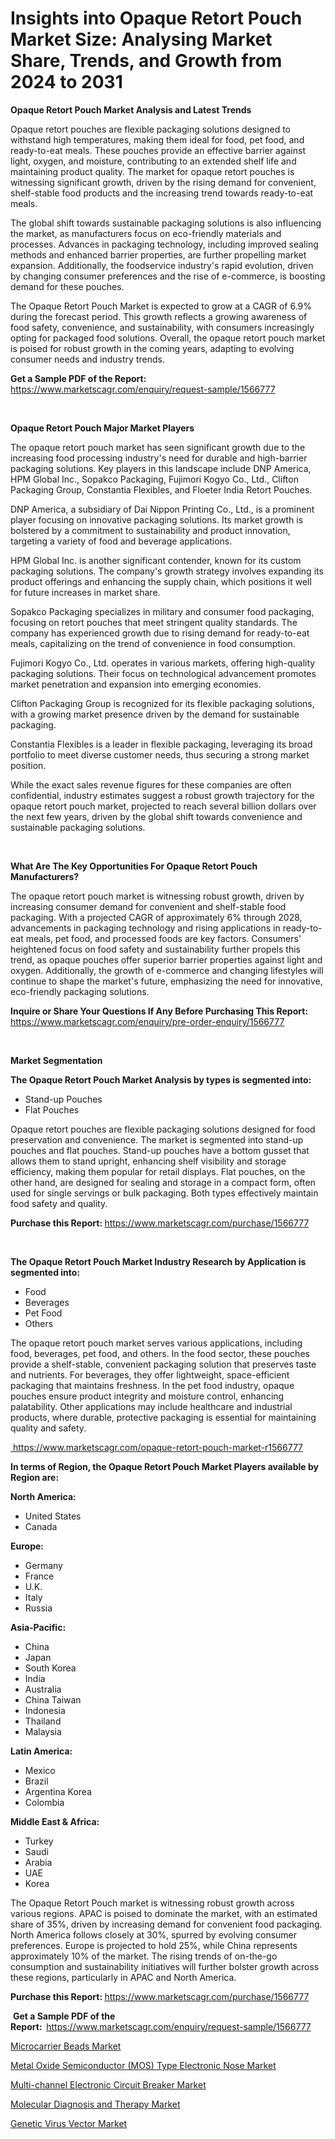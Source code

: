 <p><h1>Insights into Opaque Retort Pouch Market Size: Analysing Market Share, Trends, and Growth from 2024 to 2031</h1></p><p><strong>Opaque Retort Pouch Market Analysis and Latest Trends</strong></p>
<p><p>Opaque retort pouches are flexible packaging solutions designed to withstand high temperatures, making them ideal for food, pet food, and ready-to-eat meals. These pouches provide an effective barrier against light, oxygen, and moisture, contributing to an extended shelf life and maintaining product quality. The market for opaque retort pouches is witnessing significant growth, driven by the rising demand for convenient, shelf-stable food products and the increasing trend towards ready-to-eat meals. </p><p>The global shift towards sustainable packaging solutions is also influencing the market, as manufacturers focus on eco-friendly materials and processes. Advances in packaging technology, including improved sealing methods and enhanced barrier properties, are further propelling market expansion. Additionally, the foodservice industry's rapid evolution, driven by changing consumer preferences and the rise of e-commerce, is boosting demand for these pouches.</p><p>The Opaque Retort Pouch Market is expected to grow at a CAGR of 6.9% during the forecast period. This growth reflects a growing awareness of food safety, convenience, and sustainability, with consumers increasingly opting for packaged food solutions. Overall, the opaque retort pouch market is poised for robust growth in the coming years, adapting to evolving consumer needs and industry trends.</p></p>
<p><strong>Get a Sample PDF of the Report:&nbsp;</strong> <a href="https://www.marketscagr.com/enquiry/request-sample/1566777">https://www.marketscagr.com/enquiry/request-sample/1566777</a></p>
<p>&nbsp;</p>
<p><strong>Opaque Retort Pouch Major Market Players</strong></p>
<p><p>The opaque retort pouch market has seen significant growth due to the increasing food processing industry's need for durable and high-barrier packaging solutions. Key players in this landscape include DNP America, HPM Global Inc., Sopakco Packaging, Fujimori Kogyo Co., Ltd., Clifton Packaging Group, Constantia Flexibles, and Floeter India Retort Pouches.</p><p>DNP America, a subsidiary of Dai Nippon Printing Co., Ltd., is a prominent player focusing on innovative packaging solutions. Its market growth is bolstered by a commitment to sustainability and product innovation, targeting a variety of food and beverage applications.</p><p>HPM Global Inc. is another significant contender, known for its custom packaging solutions. The company's growth strategy involves expanding its product offerings and enhancing the supply chain, which positions it well for future increases in market share.</p><p>Sopakco Packaging specializes in military and consumer food packaging, focusing on retort pouches that meet stringent quality standards. The company has experienced growth due to rising demand for ready-to-eat meals, capitalizing on the trend of convenience in food consumption.</p><p>Fujimori Kogyo Co., Ltd. operates in various markets, offering high-quality packaging solutions. Their focus on technological advancement promotes market penetration and expansion into emerging economies.</p><p>Clifton Packaging Group is recognized for its flexible packaging solutions, with a growing market presence driven by the demand for sustainable packaging.</p><p>Constantia Flexibles is a leader in flexible packaging, leveraging its broad portfolio to meet diverse customer needs, thus securing a strong market position.</p><p>While the exact sales revenue figures for these companies are often confidential, industry estimates suggest a robust growth trajectory for the opaque retort pouch market, projected to reach several billion dollars over the next few years, driven by the global shift towards convenience and sustainable packaging solutions.</p></p>
<p>&nbsp;</p>
<p><strong>What Are The Key Opportunities For Opaque Retort Pouch Manufacturers?</strong></p>
<p><p>The opaque retort pouch market is witnessing robust growth, driven by increasing consumer demand for convenient and shelf-stable food packaging. With a projected CAGR of approximately 6% through 2028, advancements in packaging technology and rising applications in ready-to-eat meals, pet food, and processed foods are key factors. Consumers' heightened focus on food safety and sustainability further propels this trend, as opaque pouches offer superior barrier properties against light and oxygen. Additionally, the growth of e-commerce and changing lifestyles will continue to shape the market's future, emphasizing the need for innovative, eco-friendly packaging solutions.</p></p>
<p><strong>Inquire or Share Your Questions If Any Before Purchasing This Report:</strong> <a href="https://www.marketscagr.com/enquiry/pre-order-enquiry/1566777">https://www.marketscagr.com/enquiry/pre-order-enquiry/1566777</a></p>
<p>&nbsp;</p>
<p><strong>Market Segmentation</strong></p>
<p><strong>The Opaque Retort Pouch Market Analysis by types is segmented into:</strong></p>
<p><ul><li>Stand-up Pouches</li><li>Flat Pouches</li></ul></p>
<p><p>Opaque retort pouches are flexible packaging solutions designed for food preservation and convenience. The market is segmented into stand-up pouches and flat pouches. Stand-up pouches have a bottom gusset that allows them to stand upright, enhancing shelf visibility and storage efficiency, making them popular for retail displays. Flat pouches, on the other hand, are designed for sealing and storage in a compact form, often used for single servings or bulk packaging. Both types effectively maintain food safety and quality.</p></p>
<p><strong>Purchase this Report:&nbsp;</strong><a href="https://www.marketscagr.com/purchase/1566777">https://www.marketscagr.com/purchase/1566777</a></p>
<p>&nbsp;</p>
<p><strong>The Opaque Retort Pouch Market Industry Research by Application is segmented into:</strong></p>
<p><ul><li>Food</li><li>Beverages</li><li>Pet Food</li><li>Others</li></ul></p>
<p><p>The opaque retort pouch market serves various applications, including food, beverages, pet food, and others. In the food sector, these pouches provide a shelf-stable, convenient packaging solution that preserves taste and nutrients. For beverages, they offer lightweight, space-efficient packaging that maintains freshness. In the pet food industry, opaque pouches ensure product integrity and moisture control, enhancing palatability. Other applications may include healthcare and industrial products, where durable, protective packaging is essential for maintaining quality and safety.</p></p>
<p><a href="https://www.marketscagr.com/opaque-retort-pouch-market-r1566777">&nbsp;https://www.marketscagr.com/opaque-retort-pouch-market-r1566777</a></p>
<p><strong>In terms of Region, the Opaque Retort Pouch Market Players available by Region are:</strong></p>
<p>
    <p> <strong> North America: </strong>
        <ul>
            <li>United States</li>
            <li>Canada</li>
        </ul>
        </p> 
    <p> <strong> Europe: </strong>
        <ul>
            <li>Germany</li>
            <li>France</li>
            <li>U.K.</li>
            <li>Italy</li>
            <li>Russia</li>
        </ul>
        </p> 
    <p> <strong> Asia-Pacific: </strong>
        <ul>
            <li>China</li>
            <li>Japan</li>
            <li>South Korea</li>
            <li>India</li>
            <li>Australia</li>
            <li>China Taiwan</li>
            <li>Indonesia</li>
            <li>Thailand</li>
            <li>Malaysia</li>
        </ul>
        </p> 
    <p> <strong> Latin America: </strong>
        <ul>
            <li>Mexico</li>
            <li>Brazil</li>
            <li>Argentina Korea</li>
            <li>Colombia</li>
        </ul>
        </p> 
    <p> <strong> Middle East & Africa: </strong>
        <ul>
            <li>Turkey</li>
            <li>Saudi</li>
            <li>Arabia</li>
            <li>UAE</li>
            <li>Korea</li>
        </ul>
    </p>
    </p>
<p><p>The Opaque Retort Pouch market is witnessing robust growth across various regions. APAC is poised to dominate the market, with an estimated share of 35%, driven by increasing demand for convenient food packaging. North America follows closely at 30%, spurred by evolving consumer preferences. Europe is projected to hold 25%, while China represents approximately 10% of the market. The rising trends of on-the-go consumption and sustainability initiatives will further bolster growth across these regions, particularly in APAC and North America.</p></p>
<p><strong>Purchase this Report: </strong><a href="https://www.marketscagr.com/purchase/1566777">https://www.marketscagr.com/purchase/1566777</a></p>
<p>&nbsp;<strong>Get a Sample PDF of the Report:&nbsp;&nbsp;</strong><a href="https://www.marketscagr.com/enquiry/request-sample/1566777">https://www.marketscagr.com/enquiry/request-sample/1566777</a></p>
<p><strong></strong></p>
<p><p><a href="https://issuu.com/reportprime-2/docs/microcarrier-beads-market-size-2030_421d42fb717450">Microcarrier Beads Market</a></p><p><a href="https://medium.com/@pjduffin/metal-oxide-semiconductor-mos-type-electronic-nose-market-size-share-trends-analysis-report-dc5d4238c26a">Metal Oxide Semiconductor (MOS) Type Electronic Nose Market</a></p><p><a href="https://medium.com/@pjduffin/driving-market-forces-in-the-multi-channel-electronic-circuit-breaker-market-market-trends-and-fbc59c28a3b0">Multi-channel Electronic Circuit Breaker Market</a></p><p><a href="https://www.linkedin.com/pulse/strategic-roadmap-success-global-molecular-diagnosis-therapy-r1xpe">Molecular Diagnosis and Therapy Market</a></p><p><a href="https://issuu.com/reportprime-2/docs/genetic-virus-vector-market-size-20_f5531800fae760">Genetic Virus Vector Market</a></p></p>